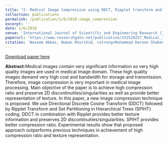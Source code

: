 ```yaml
---
title: "2- Medical Image Compression using DDCT, Ripplet transform and SPIHT"
collection: publications
permalink: /publication/1/6/2018-image_compression
excerpt: ''
date: 1/6/2018
venue: 'International Journal of Scientific and Engineering Research (IJSER)'
paperurl: 'https://www.researchgate.net/publication/332528257_Medical_Image_Compression_using_DDCT_Ripplet_transform_and_SPIHT'
citation: 'Waseem Abbas, Numan Khurshid, <strong>Muhammad Haroon Shakeel</strong> (2018). Medical Image Compression using DDCT, Ripplet transform and SPIHT. <i>International Journal of Scientific and Engineering Research (IJSER)</i>. 9(6).'
---
```


<a href='https://www.researchgate.net/publication/332528257_Medical_Image_Compression_using_DDCT_Ripplet_transform_and_SPIHT'>Download paper here</a>

<strong>Abstract:</strong>Medical images contain very significant information so very high quality images are used in medical image domain. These high quality images demand very high cost and bandwidth for storage and transmission. Therefore, image compression is very important in medical image processing. Main objective of the paper is to achieve high compression ratio and preserve 2D discontinuities/singularities as well as provide better representation of texture. In this paper, a new image compression technique is proposed. We use Directional Discrete Cosine Transform (DDCT) followed by Ripplet Transform and Set Partitioning in Hierarchical Trees (SPIHT) coding. DDCT in combination with Ripplet provides better texture information and preserves 2D discontinuities/singularities. SPIHT provides better compression ratio. Experimental results show that proposed approach outperforms previous techniques in achievement of high compression ratio and texture representation.
